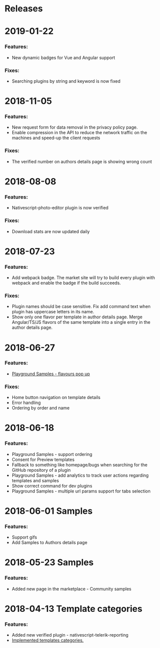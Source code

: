 # Releases

# 2019-01-22

  ### Features:
  - New dynamic badges for Vue and Angular support
  
  ### Fixes:
  - Searching plugins by string and keyword is now fixed


# 2018-11-05

  ### Features:
  - New request form for data removal in the privacy policy page.
  - Enable compression in the API to reduce the network traffic on the machines and speed-up the client requests
  
  ### Fixes:
  - The verified number on authors details page is showing wrong count

# 2018-08-08 

  ### Features:
  - Nativescript-photo-editor plugin is now verified
  
  ### Fixes:
  - Download stats are now updated daily

# 2018-07-23 

  ### Features:
  - Add webpack badge. The market site will try to build every plugin with webpack and enable the badge if the build succeeds.
  
  ### Fixes:
  - Plugin names should be case sensitive. Fix add command text when plugin has uppercase letters in its name.
  - Show only one flavor per template in author details page. Merge Angular/TS/JS flavors of the same template into a single
  entry in the author details page.


# 2018-06-27 

  ### Features:
  -  [Playground Samples - flavours pop up](https://github.com/NativeScript/marketplace-feedback/issues/132)
 
  ### Fixes:
  - Home button navigation on template details
  - Error handling
  - Ordering by order and name

# 2018-06-18 

  ### Features:
 -  Playground Samples - support ordering
 -  Consent for Preview templates
 -  Fallback to something like homepage/bugs when searching for the GitHub repository of a plugin
 -  Playground Samples - add analytics to track user actions regarding templates and samples
 -  Show correct command for dev plugins
 -  Playground Samples - multiple url params support for tabs selection

# 2018-06-01 Samples

  ### Features:
 -  Support gifs
 -  Add Samples to Authors details page 

# 2018-05-23 Samples

  ### Features:
 -  Added new page in the marketplace - Community samples



# 2018-04-13 Template categories

  ### Features:
 -  Added new verified plugin - nativescript-telerik-reporting 
 - [Implemented templates categories.](https://github.com/NativeScript/marketplace-feedback/issues/107)
